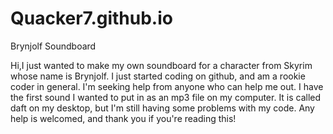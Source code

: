 # Quacker7.github.io
Brynjolf Soundboard



Hi,I just wanted to make my own soundboard for a character from Skyrim whose name is Brynjolf. I just started coding on github, 
and am a rookie coder in general. I'm seeking help from anyone who can help me out. I have the first sound I wanted to put in as an mp3 file on my computer. It is called daft on my desktop, but I'm still having some problems with my code. Any help is welcomed, and thank you if you're reading this!
